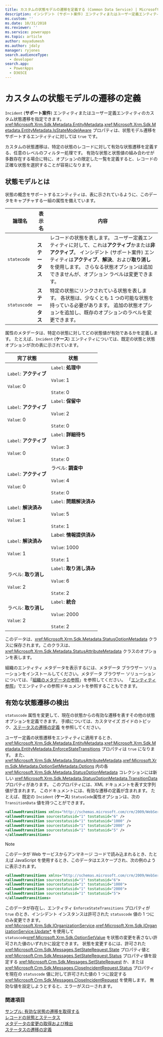 ```yaml
---
title: カスタムの状態モデルの遷移を定義する (Common Data Service) | Microsoft Docs
description: インシデント (サポート案件) エンティティまたはユーザー定義エンティティの、カスタムの状態モデルの遷移の定義について説明します。
ms.custom: ''
ms.date: 10/31/2018
ms.reviewer: ''
ms.service: powerapps
ms.topic: article
author: mayadumesh
ms.author: jdaly
manager: ryjones
search.audienceType:
  - developer
search.app:
  - PowerApps
  - D365CE
---
```

# <a name="define-custom-state-model-transitions"></a>カスタムの状態モデルの遷移の定義

`Incident` (**サポート案件**) エンティティまたはユーザー定義エンティティのカスタム状態遷移を指定できます。 <xref:Microsoft.Xrm.Sdk.Metadata.EntityMetadata>.<xref:Microsoft.Xrm.Sdk.Metadata.EntityMetadata.IsStateModelAware> プロパティは、状態モデル遷移をサポートするエンティティに対しては `true` です。  
  
 カスタムの状態遷移は、特定の状態のレコードに対して有効な状態遷移を定義する、任意のレベルのフィルター処理です。 有効な状態と状態値の組み合わせが多数存在する場合に特に、オプションの限定した一覧を定義すると、レコードの正確な状態を選択することが容易になります。  

<a name="BKMK_StateModel"></a>
   
## <a name="what-is-the-state-model"></a>状態モデルとは  
 状態の概念をサポートするエンティティは、表に示されているように、このデータをキャプチャする一組の属性を備えています。  
  
|論理名|表示名|内容|  
|------------------|------------------|-----------------|  
|`statecode`|**ステータス**|レコードの状態を表します。 ユーザー定義エンティティに対して、これは**アクティブ**かまたは**非アクティブ**。 インシデント (サポート案件) エンティティは**アクティブ**、**解決**、および**取り消し**を使用します。 さらなる状態オプションは追加できませんが、オプション ラベルは変更できます。|  
|`statuscode`|**ステータス**|特定の状態にリンクされている状態を表します。 各状態は、少なくとも 1 つの可能な状態を持っている必要があります。 追加の状態オプションを追加し、既存のオプションのラベルを変更できます。|  
  
 属性のメタデータは、特定の状態に対してどの状態値が有効であるかを定義します。 たとえば、`Incident` (**ケース**) エンティティについては、既定の状態と状態オプションが次の表に示されています。  
  
|完了状態|状態|  
|-----------|------------|  
|`Label`: **アクティブ**<br /><br /> `Value`: 0|`Label`: **処理中**<br /><br /> `Value`: 1<br /><br /> `State`: 0|  
|`Label`: **アクティブ**<br /><br /> `Value`: 0|`Label`: **保留中**<br /><br /> `Value`: 2<br /><br /> `State`: 0|  
|`Label`: **アクティブ**<br /><br /> `Value`: 0|`Label`: **詳細待ち**<br /><br /> `Value`: 3<br /><br /> `State`: 0|  
|`Label`: **アクティブ**<br /><br /> `Value`: 0|ラベル: **調査中**<br /><br /> `Value`: 4<br /><br /> `State`: 0|  
|`Label`: **解決済み**<br /><br /> `Value`: 1|`Label`: **問題解決済み**<br /><br /> `Value`: 5<br /><br /> `State`: 1|  
|`Label`: **解決済み**<br /><br /> `Value`: 1|Label: **情報提供済み**<br /><br /> `Value`: 1000<br /><br /> `State`: 1|  
|ラベル: **取り消し**<br /><br /> `Value`: 2|`Label`: **取り消し済み**<br /><br /> `Value`: 6<br /><br /> `State`: 2|  
|ラベル: **取り消し**<br /><br /> `Value`: 2|`Label`: **統合**<br /><br /> `Value`: 2000<br /><br /> `State`: 2|  
  
 このデータは、<xref:Microsoft.Xrm.Sdk.Metadata.StatusOptionMetadata> クラスに保存されます。このクラスは、<xref:Microsoft.Xrm.Sdk.Metadata.StatusAttributeMetadata> クラスのオプションを表します。  
  
組織のエンティティ メタデータを表示するには、メタデータ ブラウザー ソリューションをインストールしてください。メタデータ ブラウザー ソリューションについては、「[組織のメタデータの参照](browse-your-metadata.md)」を参照してください。 「[エンティティ参照](/reference/about-entity-reference.md)」でエンティティの参照ドキュメントを参照することもできます。
  
<a name="BKMK_DetectValidStatusTransitions"></a>   

## <a name="detect-valid-status-transitions"></a>有効な状態遷移の検出  
 `statuscode` 属性を変更して、現在の状態からの有効な遷移を表すその他の状態オプションを定義できます。 手順については、カスタマイズ ガイドのトピック、[ステータスの遷移の定義](http://go.microsoft.com/fwlink/p/?LinkId=393657) を参照してください。  
  
 ユーザー定義の状態遷移をエンティティに適用するとき、<xref:Microsoft.Xrm.Sdk.Metadata.EntityMetadata>.<xref:Microsoft.Xrm.Sdk.Metadata.EntityMetadata.EnforceStateTransitions> プロパティは `true` になります。 また、<xref:Microsoft.Xrm.Sdk.Metadata.StatusAttributeMetadata>.<xref:Microsoft.Xrm.Sdk.Metadata.OptionSetMetadata.Options> 内の各 <xref:Microsoft.Xrm.Sdk.Metadata.StatusOptionMetadata> コレクションには新しい <xref:Microsoft.Xrm.Sdk.Metadata.StatusOptionMetadata.TransitionData> プロパティがあります。 このプロパティには、XML ドキュメントを表す文字列値が含まれます。 このドキュメントには、有効な遷移の定義が含まれます。 たとえば、既定の `Incident` (**ケース**) `StatusCode`属性オプションは、次の `TransitionData` 値を持つことができます。  
  
```xml  
<allowedtransitions xmlns="http://schemas.microsoft.com/crm/2009/WebServices">  
<allowedtransition sourcestatusid="1" tostatusid="6" />  
<allowedtransition sourcestatusid="1" tostatusid="1000" />   
<allowedtransition sourcestatusid="1" tostatusid="2000" />  
<allowedtransition sourcestatusid="1" tostatusid="5" />  
</allowedtransitions>  
```  
  
> [!NOTE]
>  このデータが Web サービスからアンマネージ コードで読み込まれるとき、たとえば JavaScript を使用するとき、このデータはエスケープされ、次の例のように表示されます。  
  
```xml  
<allowedtransitions xmlns="http://schemas.microsoft.com/crm/2009/WebServices">  
<allowedtransition sourcestatusid="1" tostatusid="6">  
<allowedtransition sourcestatusid="1" tostatusid="1000">  
<allowedtransition sourcestatusid="1" tostatusid="2000">  
<allowedtransition sourcestatusid="1" tostatusid="5">  
</allowedtransitions>  
```  
  
 このデータが存在し、エンティティ `EnforceStateTransitions` プロパティが `true` のとき、インシデント インスタンスは許可された `statuscode` 値の 1 つにのみ変更できます。 <xref:Microsoft.Xrm.Sdk.IOrganizationService>.<xref:Microsoft.Xrm.Sdk.IOrganizationService.Update*> を使用して `statuscode`<xref:Microsoft.Xrm.Sdk.OptionSetValue> を状態の変更を表さない許可された値のいずれかに設定できます。 状態を変更するには、許可された <xref:Microsoft.Crm.Sdk.Messages.SetStateRequest.State> プロパティ値と <xref:Microsoft.Crm.Sdk.Messages.SetStateRequest.Status> プロパティ値を設定する <xref:Microsoft.Crm.Sdk.Messages.SetStateRequest> か、または　<xref:Microsoft.Crm.Sdk.Messages.CloseIncidentRequest.Status> プロパティを現在の `statuscode` 値に対して許可された値の 1 つに設定する <xref:Microsoft.Crm.Sdk.Messages.CloseIncidentRequest> を使用します。 無効な値を設定しようとすると、エラーがスローされます。  
  
### <a name="see-also"></a>関連項目  
 [サンプル: 有効な状態の遷移を取得する](org-service/samples/retrieve-valid-status-transitions.md)   
 [レコードの状態とステータス](/dynamics365/customer-engagement/developer/introduction-entities#bkmk_RecordStateandStatus)   
 [メタデータの変更の取得および検出](/dynamics365/customer-engagement/developer/retrieve-detect-changes-metadata)   
 [ステータスの遷移の定義](http://go.microsoft.com/fwlink/p/?LinkId=393657)
